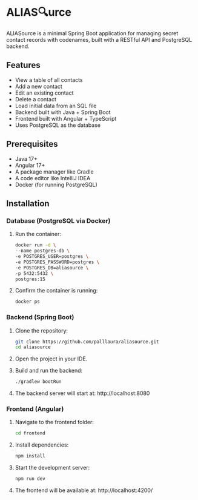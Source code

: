 # ALIAS🔍urce
ALIASource is a minimal Spring Boot application for managing secret contact records with codenames, built with a RESTful API and PostgreSQL backend.

## Features

* View a table of all contacts
* Add a new contact
* Edit an existing contact
* Delete a contact
* Load initial data from an SQL file
* Backend built with Java + Spring Boot
* Frontend built with Angular + TypeScript
* Uses PostgreSQL as the database

## Prerequisites
* Java 17+
* Angular 17+
* A package manager like Gradle
* A code editor like IntelliJ IDEA
* Docker (for running PostgreSQL)

## Installation

### Database (PostgreSQL via Docker)
1. Run the container:
      ```bash
   docker run -d \
     --name postgres-db \
     -e POSTGRES_USER=postgres \
     -e POSTGRES_PASSWORD=postgres \
     -e POSTGRES_DB=aliasource \
     -p 5432:5432 \
     postgres:15
2. Confirm the container is running:
      ```bash
   docker ps

### Backend (Spring Boot)
1. Clone the repository:
   ```bash
   git clone https://github.com/palllaura/aliasource.git
   cd aliasource

2. Open the project in your IDE.

3. Build and run the backend:
   ```bash
   ./gradlew bootRun
4. The backend server will start at:
   http://localhost:8080

### Frontend (Angular)
1. Navigate to the frontend folder:
   ```bash
   cd frontend
2. Install dependencies:
   ```bash
   npm install
3. Start the development server:
   ```bash
   npm run dev
4. The frontend will be available at:
   http://localhost:4200/

